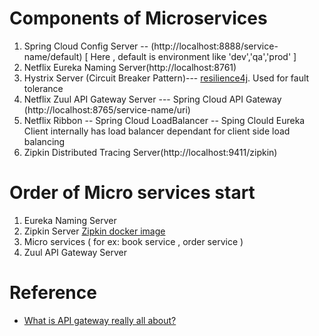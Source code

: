 # Components of Microservices 
1. Spring Cloud Config Server -- (http://localhost:8888/service-name/default)  [ Here , default is environment like 'dev','qa','prod' ]
2. Netflix Eureka Naming Server(http://localhost:8761)
3. Hystrix Server (Circuit Breaker Pattern)--- [resilience4j](https://resilience4j.readme.io/docs/getting-started-3). Used for fault tolerance
4. Netflix Zuul API Gateway Server --- Spring Cloud API Gateway (http://localhost:8765/service-name/uri)
5. Netflix Ribbon -- Spring Cloud LoadBalancer -- Sping Clould Eureka Client internally has load balancer dependant for client side load balancing
6. Zipkin Distributed Tracing Server(http://localhost:9411/zipkin)
# Order of Micro services start
1. Eureka Naming Server
2. Zipkin Server [Zipkin docker image](https://hub.docker.com/r/openzipkin/zipkin/)
3. Micro services ( for ex: book service , order service ) 
4. Zuul API Gateway Server

# Reference
* [What is API gateway really all about?](https://www.youtube.com/watch?v=1vjOv_f9L8I)
